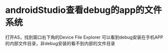 # androidStudio查看debug的app的文件系统

打开AS，找到窗口右下角的Device File Explorer
可以看到debug安装在手机APP的内部文件目录，非debug安装的看不到内部的文件目录